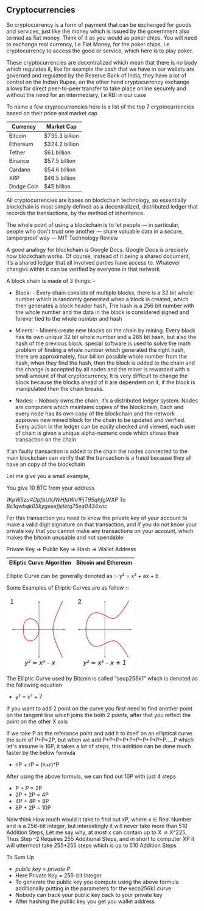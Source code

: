 ## Cryptocurrencies

So cryptocurrency is a form of payment that can be exchanged for goods and services, just like the money which is issued by the government also termed as fiat money. Think of it as you would as poker chips. You will need to exchange real currency, I.e Fiat Money, for the poker chips, I.e cryptocurrency to access the good or service, which here is to play poker.

These cryptocurrencies are decentralized which mean that there is no body which regulates it, like for example the cash that we have in our wallets are governed and regulated by the Reserve Bank of India, they have a lot of control on the Indian Rupee, on the other hand cryptocurrency exchange allows for direct peer-to-peer transfer to take place online securely and without the need for an intermediary, I.e RBI in our case

To name a few cryptocurrencies here is a list of the top 7 cryptocurrencies based on their price and market cap

|Currency  |Market Cap    |
|--------- |--------------|
|Bitcoin   |$735.3 billion|
|Ethereum  |$324.2 billion|
|Tether    |$61 billion   |
|Binance   |$57.5 billion | 
|Cardano   |$54.6 billion | 
|XRP 	   |$46.5 billion | 
|Dodge Coin|$45 billion   |


All cryptocurrencies are bases on blockchain technology, so essentially blockchain is most simply defined as a decentralized, distributed ledger that records the transactions, by the method of inheritance.

The whole point of using a blockchain is to let people — in particular, people who don't trust one another — share valuable data in a secure, tamperproof way — MIT Technology Review

A good analogy for blockchain is Google Docs. Google Docs is precisely how blockchain works. Of course, instead of it being a shared document, it’s a shared ledger that all involved parties have access to. Whatever changes within it can be verified by everyone in that network

A block chain is made of 3 things: - 

- Block: - Every chain consists of multiple blocks, there is a 32 bit whole number which is randomly generated when a block is created, which then generates a block header hash, The hash is a 256 bit number with the whole number and the data in the block is considered signed and forever tied to the whole number and hash

- Miners: - Miners create new blocks on the chain by mining. Every block has its own unique 32 bit whole number and a 265 bit hash, but also the hash of the previous block. special software is used to solve the math problem of finding a whole number which generated the right hash, there are approximately, four billion possible whole number from the hash, when they find the hash, then the block is added to the chain and the change is accepted by all nodes and the miner is rewarded with a small amount of that cryptocurrency, It is very difficult to change the block because the blocks ahead of it are dependent on it, if the block is manipulated then the chain breaks.

- Nodes: - Nobody owns the chain, It’s a distributed ledger system. Nodes are computers which maintains copies of the blockchain, Each and every node has its own copy of the blockchain and the network approves new mined block for the chain to be updated and verified. Every action in the ledger can be easily checked and viewed, each user of chain is given a unique alpha-numeric code which shows their transaction on the chain

If an faulty transaction is added to the chain the nodes connected to the main blockchain can verify that the transaction is a fraud because they all have an copy of the blockchain

Let me give you a small example,
 
 You give 10 BTC from your address 

*1KpW5zu4DpfbUtUWHfdWv1FjT95qhfgWXP* 
 To 
 *Bc1qwhqk05kygeexfjeletq75ea0434xnc*


For this transaction you need to know the private key of your account to make a valid digit signature on that transaction, and if you do not know your private key that you cannot make any transactions on your account, which makes the bitcoin unusable and not spendable

Private Key => Public Key => Hash => Wallet Address

|Elliptic Curve Algorithm |Bitcoin and Ethereum  |
|--|--|

Elliptic Curve can be generally denoted as :- y² = x³ + ax + b

Some Examples of Elliptic Curves are as follow :-

![Graph](1.png)

The Elliptic Curve used by Bitcoin is called “secp256k1” which is denoted as the following equation

- y² = x³ + 7

If you want to add 2 point on the curve you first need to find another point on the tangent line which joins the both 2 points, after that you reflect the point on the other X axis

If we take P as the referance point and add it to itself on an elliptical curve the sum of P+P=2P, but when we add P+P+P+P+P+P+P+P+P+P.....P which let's assume is 16P, it takes a lot of steps, this addition can be done much faster by the below formula

- nP + rP = (n+r)*P

After using the above formula, we can find out 10P with just 4 steps

- P + P = 2P
- 2P + 2P = 4P
- 4P + 4P = 8P
- 8P + 2P = 10P

Now think How much would it take to find out xP, where x ∈ Real Number and is a 256-bit integer, but interestingly it will never take more than 510 Addition Steps, Let me say why, at most x can contain up to X => X^225, Thus Step –2 Requires 255 Additional Steps, and in short to computer XP it will uttermost take 255+255 steps which is up to 510 Addition Steps

To Sum Up 
- *public key* = *private* *P*
- Here Private Key = 256-bit Integer 
- To generate the public key you compute using the above formula additionally putting in the parameters for the secp256k1 curve
- Nobody can track your public key back to your private key 
- After hashing the public key you get you wallet address




